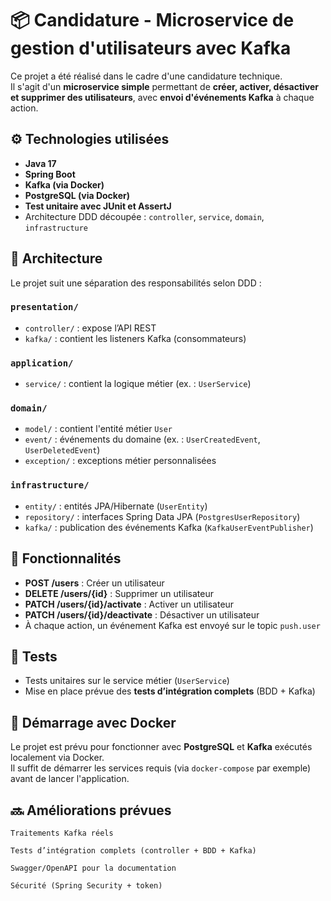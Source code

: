 # 📦 Candidature - Microservice de gestion d'utilisateurs avec Kafka

Ce projet a été réalisé dans le cadre d'une candidature technique.  
Il s'agit d'un **microservice simple** permettant de **créer, activer, désactiver et supprimer des utilisateurs**, avec **envoi d'événements Kafka** à chaque action.

## ⚙️ Technologies utilisées

- **Java 17**
- **Spring Boot**
- **Kafka (via Docker)**
- **PostgreSQL (via Docker)**
- **Test unitaire avec JUnit et AssertJ**
- Architecture DDD découpée : `controller`, `service`, `domain`, `infrastructure`

## 🧱 Architecture

Le projet suit une séparation des responsabilités selon DDD :

### `presentation/`
- `controller/` : expose l’API REST
- `kafka/` : contient les listeners Kafka (consommateurs)

### `application/`
- `service/` : contient la logique métier (ex. : `UserService`)

### `domain/`
- `model/` : contient l'entité métier `User`
- `event/` : événements du domaine (ex. : `UserCreatedEvent`, `UserDeletedEvent`)
- `exception/` : exceptions métier personnalisées

### `infrastructure/`
- `entity/` : entités JPA/Hibernate (`UserEntity`)
- `repository/` : interfaces Spring Data JPA (`PostgresUserRepository`)
- `kafka/` : publication des événements Kafka (`KafkaUserEventPublisher`)

## 🚀 Fonctionnalités

- **POST /users** : Créer un utilisateur
- **DELETE /users/{id}** : Supprimer un utilisateur
- **PATCH /users/{id}/activate** : Activer un utilisateur
- **PATCH /users/{id}/deactivate** : Désactiver un utilisateur
- À chaque action, un événement Kafka est envoyé sur le topic `push.user`

## 🧪 Tests

- Tests unitaires sur le service métier (`UserService`)
- Mise en place prévue des **tests d’intégration complets** (BDD + Kafka)

## 🐳 Démarrage avec Docker

Le projet est prévu pour fonctionner avec **PostgreSQL** et **Kafka** exécutés localement via Docker.  
Il suffit de démarrer les services requis (via `docker-compose` par exemple) avant de lancer l'application.


## 🔜 Améliorations prévues

    Traitements Kafka réels

    Tests d’intégration complets (controller + BDD + Kafka)

    Swagger/OpenAPI pour la documentation

    Sécurité (Spring Security + token)